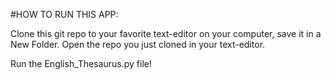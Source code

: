 #HOW TO RUN THIS APP:

Clone this git repo to your favorite text-editor on your computer, save it in a New Folder. Open the repo you just cloned in your text-editor.

  Run the English_Thesaurus.py file!
